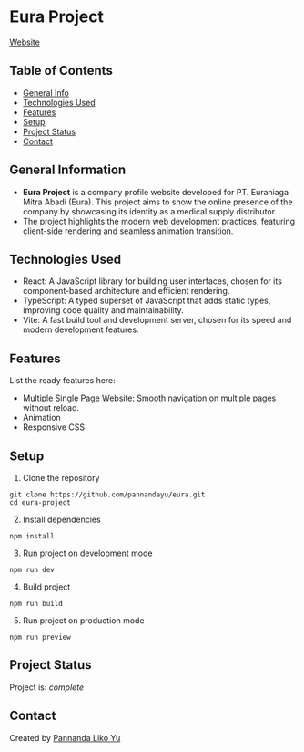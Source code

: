 # Eura Project
[Website](https://euraniaga.github.io)

## Table of Contents
* [General Info](#general-information)
* [Technologies Used](#technologies-used)
* [Features](#features)
* [Setup](#setup)
* [Project Status](#project-status)
* [Contact](#contact)


## General Information
- **Eura Project** is a company profile website developed for PT. Euraniaga Mitra Abadi (Eura). This project aims to show the online presence of the company by showcasing its identity as a medical supply distributor.
- The project highlights the modern web development practices, featuring client-side rendering and seamless animation transition.

## Technologies Used
- React: A JavaScript library for building user interfaces, chosen for its component-based architecture and efficient rendering.
- TypeScript: A typed superset of JavaScript that adds static types, improving code quality and maintainability.
- Vite: A fast build tool and development server, chosen for its speed and modern development features.

## Features
List the ready features here:
- Multiple Single Page Website: Smooth navigation on multiple pages without reload.
- Animation
- Responsive CSS

## Setup
1. Clone the repository 
```
git clone https://github.com/pannandayu/eura.git
cd eura-project
```
2. Install dependencies
```
npm install
```
3. Run project on development mode
```
npm run dev
```
4. Build project
```
npm run build
```
5. Run project on production mode
```
npm run preview
```

## Project Status
Project is: _complete_ 

## Contact
Created by [Pannanda Liko Yu](https://www.linkedin.com/in/pannandalikoyu/)
